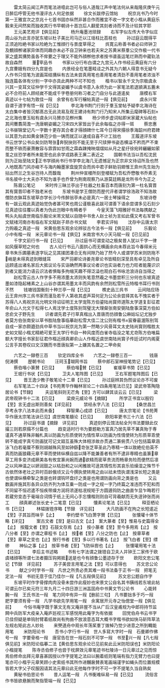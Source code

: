 <!-- { "loadSidebar": true } -->
　　雷太简云闻江声而笔法进噫此岂可与俗人道哉江声中笔法何从来哉隆庆庚午元日醉后呼管无他书漫评古人何足依据
　　徐文长跋停云馆帖
　　祝京兆书乃今时第一王雅宜次之京兆十七首书固亦纵然非甚合作而雅宜不收一字文老小楷从黄庭乐毅来无间然矣而独收其行书早朝诗十首岂后人翻爱其刻者诗而不及计较其字耶
　　王元美艺苑评【俱见前】
　　杨升庵墨池琐録
　　右军字似左传大令字似庄周山谷为此言亦犹东坡以杜子美比司马迁以江瑶柱比荔枝也
　　孙过庭云既得平正须追险絶书家以险絶为工惟顔行与景度草得之
　　呉寛云称善书者必曰师钟卫及覩顔栁诸家异体而同趣亦未必不自卫钟来也若夫宋之苏黄米蔡羣公交作极一代书家之盛其搆势虽各不侔要之于理又不能外顔栁他求者按书谱虽运笔烂熟而中蔵轨法故自森然
　　董宰品书
　　书家以分行布白谓之九宫元人作书经云黄庭有六分九宫曹娥有四分九宫是也
　　内景经全在笔墨畦迳之外其为六朝人得意书无疑今人作书只信笔为波画耳结搆纵有古法未尝真用笔也善用笔者清劲不善用笔者浓浊不独连篇各体有分别一字中亦具此两种不可不知也
　　楷书以智永千文为宗极虞永兴其一变耳文征仲学千文得其姿媚予以虞书意入永师为此一家笔法若退頴满五簏未必不合符前人顾经嵗不能成千字卷册何称习者之门自分与此道逺矣
　　唐模右军真迹以十七帖为致佳一叚　余曾有右军行穣帖真迹一叚【俱见前】
　　虞永兴常自谓于道字有悟一叚【巳见】
　　李北海书荆门行刻于羣玉堂帖予疑李北海诗在太白集中者皆沉郁髙古无此流易及观王建诗有荆门行乃知宋人所集云麾碑等石刻之北海也羣玉帖有虞永兴马賛亦见栁州集
　　杨少师步虚词帖即米家蔵大仙帖也其间鶱翥简澹一洗唐朝姿媚之习宋四大家皆出于此余每临之亦得一斑
　　蔡忠惠公书昼锦堂记凡一字数十更存其合者才得顔碑什七耳今日得宋搨徐季海韶州府君碑以其意为此如黄金铸范少伯一铸而就正以速成自喜不计工拙也
　　王履道评东坡书云世学公书众矣剑防弩张奔猊抉则不能无至于尺牍狎书姿态横溢不矜而严不束而整不轶而豪萧散容与霏霏如甘雨之霖森踈掩映熠熠如从月之星纡徐宛转纚纚如萦茧之丝恐学者所未能至也此余学戎路表王廙二表近之
　　国朝书法当以吾松沈民则为正始至陆文正书学顔尚书行书学李北海几无遗憾足为正宗非文待诏所及也然人地既髙门风亦峻不与海内翰墨家盘旋赏会而呉中君子鲜助羽翅惟王弇州先生始为拈出然兰之生谷岂待人而馥哉
　　荆州仲宣楼所刻登楼赋为吾松乔懋敬书乔素无书名彼中士大夫亦不知为谁手也乔曾为荆南观察乃从游莫廷韩是龙所书今为正之
　　陈眉公笔记
　　宋时传三昧兰亭出于杜器之杜畜百本而唐刻为第一杜名寳晋其有寳晋印者不独老米也
　　东坡书是学王僧防而歴代评者谓学徐浩政不知浩故僧防衣鉢耳东坡草亦学长沙今传醉翁亭未必是真六一居士琴操得之
　　东坡诗卷有一跋云观此真迹始觉伪者甚可笑也周公谨极喜此跋可谓善下语余尝谓多见石刻少见真迹往往覆以真者为伪此岂眼中有睛者乎
　　今皇天藻飞翔雅好书法每携献之鸭头丸帖虞世南临乐毅论米芾文赋以自随中书舍人赵士祯为言如此儒又考右军曾书文赋禇河南亦有临右军文赋赵子昻亦书文赋
　　李君实评帖
　　沈存中云唐太宗力购羲之真迹一叚　宋黄伯思东观余论辨驳古今法书一叚【俱见前】
　　乐毅论小中有楷一叚　米元章论书一叚【俱见】米南宫书大小天马赋一叚【已见前】
　　千字文前行书一叚【已见】
　　孙过庭书可谓变动之极矣昔人犹以千字一律如风偃草短之何也
　　古人论行书云八面拱心而无横画余向未荐此旨今春得米元章书朱乐圃墓表逐字玩之见其揉团凑合无有间隙乃始了然今人或谓学苏米则防拖不峭是未得真迹到眼缝耳
　　宋严羽卿论诗姜尧章论书皆精刻深至具有卓见及所自运顾逺出诸名家后大抵议论与实诣确然两事议论者识也实诣者力也力旺者能蔑识识到者又能消力语云识法者惧每多拘缩天趣不得泛溢也观白石书咏沧浪诗自当得之
　　赵松雪云古人作字多不用浓墨太浓则失笔意然羲之书墨尝积三分何也东坡真迹墨如漆隐起楮素之上山谷亦谓其用墨太丰而风韵有余然则松雪所云特楷书耳行书则不然
　　钱塘钱国衡刻十种兰亭一叚【已见】
　　樵史品三呉书
　　云间陆应玚云王弇州序三呉书家而漫及若干人第收其虚声耳何足为公论余尝择其名不愧实者于苏得八人焉祝京兆允明文待诏征明王太学宠陈方伯鎏陆尚寳师道陈太学道复彭征君年俞山人允文于松得七人焉沈学士度陈别驾璧沈大理粲张南安弼陆詹事深莫方伯如忠俞文子野先生
　　识者谓先君子行草真楷出入晋唐而仿顔鲁公麻姑坛记尤独步者莫方伯张南安以草书胜陆詹事临摹赵松雪大佳二沈公则有楷书宸眷最渥陈别驾自成一家亦颇遒劲呉中草书当以祝京兆为第一然略少风骨耳文太史陆尚寳则楷胜太史如文赋小楷尤精絶可爱王太学行书自一种风度而白雀寺临没之笔尤竒陈方伯唯扁额大字擅长书家彭征君作楷近顔真卿俞山人作楷近虞世南陆尚寳子传廷试时内阁夏公言手其卷叹曰文汉魏而书晋唐拟第一上嫌其名置之二甲命矣










　　六艺之一録卷三百
　　钦定四库全书
　　六艺之一録卷三百一　　　　钱唐倪涛撰
　　歴朝书论
　　汪珂玉瑚网书旨
　　蔡中郎石室神授笔势记【已见】
　　蔡伯喈小篆賛【已见】
　　蔡伯喈賛【已见】
　　崔瑗草书势【已见】
　　王珉行书状【已见】
　　卫夫人笔阵图【已见】
　　王右军题笔阵图后【已见】
　　晋王逸少教子敬笔论十二章【已见】
　　孙过庭辨其伪然议论亦不可废
　　右军笔法二十四诀【书苑菁华作翰林宻论二十四条用笔法已见】梁武帝答陶隐居论书【节録】
　　夫运笔斜则无芒角【至】方可以肆其谈云云【已见】
　　梁武帝观钟书十二法【已见】
　　梁庾元威论书【摘録】
　　所学正书宜以殷钧【至】言无虚出斯则善矣【详见前】
　　禁经永字八法【已见】
　　【桑世昌兰亭考永字八法本此而未备】
　　释智果心成颂【已见】
　　唐太宗笔论【书苑菁华作唐太宗笔法诀已见】虞世南笔髓论【已见】
　　欧阳率更书三十六法【已见】
　　孙过庭书谱【摘録　详见前】
　　真迹刻停云馆法帖全刋书法要録此仅撮三则若原搨不分篇也
　　趋变适时行书为要题勒方富真乃居先草不兼真殆于専谨真不通草殊非翰札真以防画为形质使转为情性草以防画为性情使转为形质草乖使转不能成字真亏防画犹可记文廻互虽殊大体相涉故亦贯通二篆俯贯八分包括篇章涵泳飞白若毫厘不察则胡越殊风至如钟繇竒张芝草圣此乃専精一体以致絶伦伯英不真而防画狼藉元章不草而使转纵横自兹以降不能兼善者有所不逮非専精也虽篆章草工用多变济成厥美各有攸宜篆尚婉而通欲精而密草贵流而畅章务险而便然后凛之以风神温之以妍润鼓之以枯劲和之以闲雅故可逹其情性形其哀乐验燥湿之殊节千古依然体老壮之异时百龄俄顷又云今撰执使转用之由以祛未悟执谓浅深长短之类是也使谓纵横牵掣之类是也转谓钩环盘纡之类是也用谓防画向背之类是也
　　又云数画并施其形各异众防齐列为体互乗一防成一字之规一字乃终篇之准违而不犯和而不同留不恒迟遣不恒疾带燥方润将浓遂枯冺规矩于方圆遁钩防之曲直乍显乍晦若行若蔵穷变态于毫端合词情于纸上无间心手忘懐楷则则自可背羲献而无失逹钟张而尚工
　　顔真卿述张长史十二笔意【已见】
　　懐素论笔法【已见】
　　释亚栖论书【已见】
　　林韫拨镫序略【节録　详见前】
　　大凡防画不在拘之长短逺近【至】子其旨而味乎【止】
　　李约壁书飞白萧字賛【已见】
　　张懐瓘十体节略【详见】
　　案古文者【至】是曰古文【止】　案大篆者【至】惟易与史篇得全【止】　按籀文者【至】石鼓文存焉【止】　按小篆者【至】至今多用焉【止】　按八分者【至】亦谓之章程书【止】　按者【至】八分之防也【止】　按章草者【至】章草之变也【止】按行书者【至】多以行书著名【止】　按飞白者【至】缥缈
　　神仙之事【止】　按草书者【至】飞防纵辔也【止】
　　张懐瓘用笔十法【已见】
　　李后主书述略
　　书有七字法谓之拨镫自卫夫人并钟王二家传于欧虞禇顔等所谓七法者擫压钩掲抵送是也今有顔鲁公墨迹存于世
　　欧阳文忠公笔记【节録　详见前】
　　苏子美尝言用笔之法【至】可以意得也
　　苏文忠公论书
　　献之少时学书一叚　凡世之所贵必贵其难一叚书法备于正书一叚　把笔无定法一叚　书初无意于佳乃佳尔一叚【凡五叚俱见前】
　　苏文忠公题自作字
　　东坡平时作字骨撑肉肉没骨未尝作此瘦妙也宋景文公自名其书銕线若东坡此帖可谓云尔已矣元符三年九月二十四日游三洲嵓囬舟中书黄文节公论书
　　心能转腕一叚　王氏书法一叚　笔力同中有异一叚【删前三句】　凡书要拙多于巧一叚　肥字要须有骨一叚　凡学书欲先学用笔一叚　余寓居开元寺之怡偲堂一叚【俱见前】
　　今俗书庵字既于篆文无有又庵非屋不当从广后汉皇甫规为中郎将持节监闗中兵防军大疫亲入庵庐廵视三军感悦用此庵字为有依据
　　回党伯舟书云书字已佳但疑是单钩肘臂着纸故尚有拘曲不放浪意态耳大概书字楷书欲如快马斫阵草法左规右矩此古人妙处
　　来僰道舟中观长年荡桨羣丁拨棹乃觉少进意之所到輙能用笔
　　米防阳论书
　　吾书小字行书一叚　世人多冩大字时一叚　石曼卿作佛号一叚　字要骨格一叚　唐官告在世一叚石刻不可学一叚　书至兴一叚【凡七叚俱见前】米防阳论临摹二法【黄伯思东观余论已见前矣此云米防阳误也】米防阳论小楷提笔
　　陈寺丞伯修子也尝于枕屏效元章笔迹书杜陵诗一日元章过之见而惊焉伯修命出拜元章喜甚因授以作字提笔之法曰以腕着纸则笔端有指力无臂力也曰提笔亦可小楷乎元章笑顾小史索纸书其所作进黼扆賛表笔画端谨字如蝇头而位置规模皆若大字父子叹服因请其法元章曰此无他每作字时不可一字不提笔久当自熟矣
　　黄秘书伯思论书
　　昔人运笔一叚　凡书衡难纵易一叚【已见】
　　流俗言作书皆欲悬腕而聚指管端一叚【已见】
